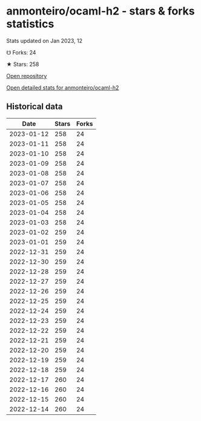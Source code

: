 # anmonteiro/ocaml-h2 - stars & forks statistics

Stats updated on Jan 2023, 12

☋ Forks: 24

★ Stars: 258

[Open repository](https://github.com/anmonteiro/ocaml-h2)

[Open detailed stats for anmonteiro/ocaml-h2](https://reviewgithub.com/rep/anmonteiro/ocaml-h2)

## Historical data
| Date | Stars | Forks |
|------|-------|-------|
| 2023-01-12 | 258 | 24 | 
| 2023-01-11 | 258 | 24 | 
| 2023-01-10 | 258 | 24 | 
| 2023-01-09 | 258 | 24 | 
| 2023-01-08 | 258 | 24 | 
| 2023-01-07 | 258 | 24 | 
| 2023-01-06 | 258 | 24 | 
| 2023-01-05 | 258 | 24 | 
| 2023-01-04 | 258 | 24 | 
| 2023-01-03 | 258 | 24 | 
| 2023-01-02 | 259 | 24 | 
| 2023-01-01 | 259 | 24 | 
| 2022-12-31 | 259 | 24 | 
| 2022-12-30 | 259 | 24 | 
| 2022-12-28 | 259 | 24 | 
| 2022-12-27 | 259 | 24 | 
| 2022-12-26 | 259 | 24 | 
| 2022-12-25 | 259 | 24 | 
| 2022-12-24 | 259 | 24 | 
| 2022-12-23 | 259 | 24 | 
| 2022-12-22 | 259 | 24 | 
| 2022-12-21 | 259 | 24 | 
| 2022-12-20 | 259 | 24 | 
| 2022-12-19 | 259 | 24 | 
| 2022-12-18 | 259 | 24 | 
| 2022-12-17 | 260 | 24 | 
| 2022-12-16 | 260 | 24 | 
| 2022-12-15 | 260 | 24 | 
| 2022-12-14 | 260 | 24 | 

